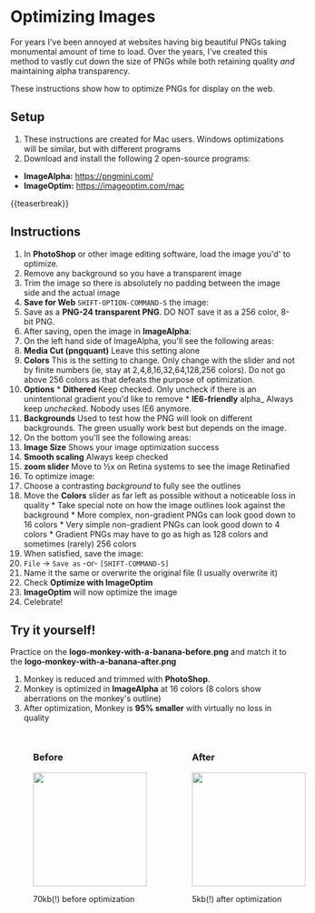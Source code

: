 # Optimizing Images

For years I've been annoyed at websites having big beautiful PNGs taking monumental amount of time to load. Over the years, I've created this method to vastly cut down the size of PNGs while both retaining quality _and_ maintaining alpha transparency.

These instructions show how to optimize PNGs for display on the web.

## Setup
1. These instructions are created for Mac users. Windows optimizations will be similar, but with different programs
1. Download and install the following 2 open-source programs:
 * **ImageAlpha:** <https://pngmini.com/>
 * **ImageOptim:** <https://imageoptim.com/mac>

{{teaserbreak}}

## Instructions
1. In **PhotoShop** or other image editing software, load the image you'd' to optimize.
 1. Remove any background so you have a transparent image
 1. Trim the image so there is absolutely no padding between the image side and the actual image
 1. **Save for Web** `SHIFT-OPTION-COMMAND-S` the image:
   1. Save as a **PNG-24 transparent PNG**. DO NOT save it as a 256 color, 8-bit PNG.
1. After saving, open the image in **ImageAlpha**:
 1. On the left hand side of ImageAlpha, you'll see the following areas:
   1. **Media Cut (pngquant)** Leave this setting alone
   1. **Colors** This is the setting to change. Only change with the slider and not by finite numbers (ie, stay at 2,4,8,16,32,64,128,256 colors). Do not go above 256 colors as that defeats the purpose of optimization.
   1. **Options**
     * **Dithered** Keep checked. Only uncheck if there is an unintentional gradient you'd like to remove
     * **IE6-friendly** alpha_ Always keep _unchecked_. Nobody uses IE6 anymore.
   1. **Backgrounds** Used to test how the PNG will look on different backgrounds. The green usually work best but depends on the image.
 1. On the bottom you'll see the following areas:
   1. **Image Size** Shows your image optimization success
   1. **Smooth scaling** Always keep checked
   1. **zoom slider** Move to ½x on Retina systems to see the image Retinafied
 1. To optimize image:
   1. Choose a contrasting _background_ to fully see the outlines
   1. Move the **Colors** slider as far left as possible without a noticeable loss in quality
     * Take special note on how the image outlines look against the background
     * More complex, non-gradient PNGs can look good down to 16 colors
     * Very simple non-gradient PNGs can look good down to 4 colors
     * Gradient PNGs may have to go as high as 128 colors and sometimes (rarely) 256 colors
 1. When satisfied, save the image:
   1. `File` → `Save as` -or- `[SHIFT-COMMAND-S]`
   1. Name it the same or overwrite the original file (I usually overwrite it)
   1. Check **Optimize with ImageOptim**
1. **ImageOptim** will now optimize the image
1. Celebrate!

## Try it yourself!

Practice on the **logo-monkey-with-a-banana-before.png** and match it to the **logo-monkey-with-a-banana-after.png**

1. Monkey is reduced and trimmed with **PhotoShop**.
1. Monkey is optimized in **ImageAlpha** at 16 colors (8 colors show aberrations on the monkey's outline)
1. After optimization, Monkey is **95% smaller** with virtually no loss in quality

<div class="breakout--auto" style="display:flex;justify-content:space-around;align-items:flex-end;">
  <figure class="u-ta-c">
    <h3>Before</h3>
   <img width="200px" src="/images/logo-monkey-with-a-banana-before.png?text">
   <p class="u-d-i text-small">70kb(!) before optimization</p>
  </figure>
  <figure class="u-ta-c">
   <h3>After</h3>
   <img width="200px" src="/images/logo-monkey-with-a-banana-after.png">
   <p class="u-d-i text-small">5kb(!) after optimization</p>
  </figure>
</div>